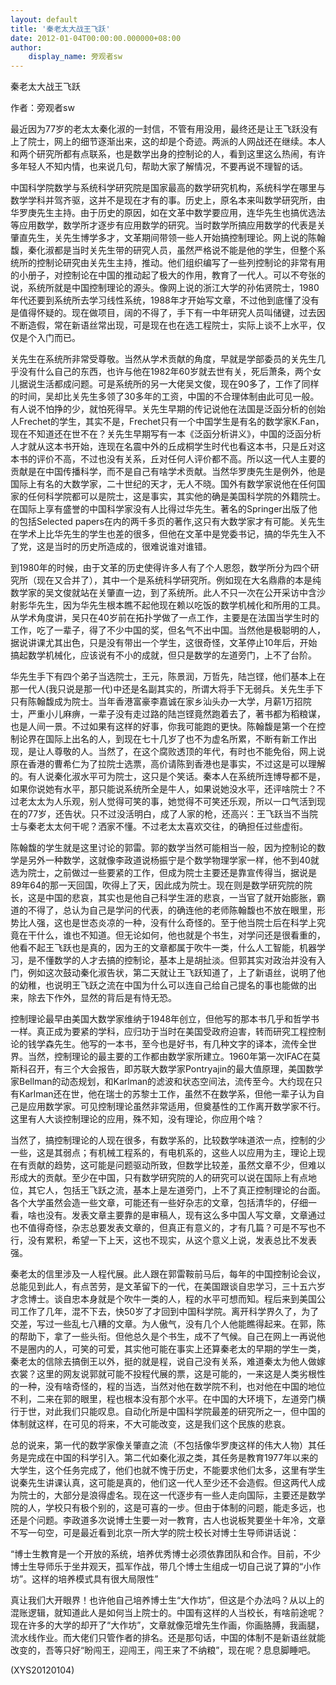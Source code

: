 ```yaml
---
layout: default
title: '秦老太大战王飞跃'
date: 2012-01-04T00:00:00.000000+08:00
author:
    display_name: 旁观者sw
---
```


秦老太大战王飞跃

作者：旁观者sw

最近因为77岁的老太太秦化淑的一封信，不管有用没用，最终还是让王飞跃没有上了院士，网上的细节逐渐出来，这的却是个奇迹。两派的人网战还在继续。本人和两个研究所都有点联系，也是数学出身的控制论的人，看到这里这么热闹，有许多年轻人不知内情，也来说几句，帮助大家了解情况，不要再说不理智的话。

中国科学院数学与系统科学研究院是国家最高的数学研究机构，系统科学在哪里与数学学科并驾齐驱，这并不是现在才有的事。历史上，原名本来叫数学研究所，由华罗庚先生主持。由于历史的原因，如在文革中数学要应用，连华先生也搞优选法等应用数学，数学所才逐步有应用数学的研究。当时数学所搞应用数学的代表是关肇直先生，关先生博学多才，文革期间带领一些人开始搞控制理论。网上说的陈翰馥，秦化淑都是当时关先生带的研究人员，虽然严格说不能是他的学生，但整个系统所的控制论研究由关先生主持，推动。他们组织编写了一些列控制论的非常有用的小册子，对控制论在中国的推动起了极大的作用，教育了一代人。可以不夸张的说，系统所就是中国控制理论的源头。像网上说的浙江大学的孙佑贤院士，1980年代还要到系统所去学习线性系统，1988年才开始写文章，不过他到底懂了没有是值得怀疑的。现在做项目，阔的不得了，手下有一中年研究人员叫储键，过去因不断造假，常在新语丝常出现，可是现在也在选工程院士，实际上谈不上水平，仅仅是个入门而已。

关先生在系统所非常受尊敬。当然从学术贡献的角度，早就是学部委员的关先生几乎没有什么自己的东西，也许与他在1982年60岁就去世有关，死后萧条，两个女儿据说生活都成问题。可是系统所的另一大佬吴文俊，现在90多了，工作了同样的时间，吴却比关先生多领了30多年的工资，中国的不合理体制由此可见一般。有人说不怕挣的少，就怕死得早。关先生早期的传记说他在法国是泛函分析的创始人Frechet的学生，其实不是，Frechet只有一个中国学生是有名的数学家K.Fan，现在不知道还在世不在？关先生早期写有一本《泛函分析讲义》，中国的泛函分析人才就从这本书开始，连现在名震中外的丘成桐学生时代也看这本书，只是丘对这本书的评价不高，不过也没有关系，丘对任何人评价都不高。所以这一代人主要的贡献是在中国传播科学，而不是自己有啥学术贡献。当然华罗庚先生是例外，他是国际上有名的大数学家，二十世纪的天才，无人不晓。国外有数学家说他在任何国家的任何科学院都可以是院士，这是事实，其实他的确是美国科学院的外籍院士。在国际上享有盛誉的中国科学家没有人比得过华先生。著名的Springer出版了他的包括Selected papers在内的两千多页的著作,这只有大数学家才有可能。关先生在学术上比华先生的学生也差的很多，但他在文革中是党委书记，搞的华先生入不了党，这是当时的历史所造成的，很难说谁对谁错。

到1980年的时候，由于文革的历史使得许多人有了个人恩怨，数学所分为四个研究所（现在又合并了），其中一个是系统科学研究所。例如现在大名鼎鼎的本是纯数学家的吴文俊就站在关肇直一边，到了系统所。此人不只一次在公开采访中含沙射影华先生，因为华先生根本瞧不起他现在赖以吃饭的数学机械化和所用的工具。从学术角度讲，吴只在40岁前在拓扑学做了一点工作，主要是在法国当学生时的工作，吃了一辈子，得了不少中国的奖，但名气不出中国。当然他是极聪明的人，据说讲课尤其出色，只是没有带出一个学生，这很奇怪，文革停止10年后，开始搞起数学机械化，应该说有不小的成就，但只是数学的左道旁门，上不了台阶。

华先生手下有四个弟子当选院士，王元，陈景润，万哲先，陆岂铿，他们基本上在那一代人(我只说是那一代)中还是名副其实的，所谓大将手下无弱兵。关先生手下只有陈翰馥成为院士。当年香港富豪李嘉诚在家乡汕头办一大学，月薪1万招院士，严重小儿麻痹，一辈子没有走过路的陆岂铿竟然跑着去了，著书都为稻粮谋，也是人间一景。不过如果有这样的好事，你我可能跑的更快。陈翰馥是第一个在控制论界在国际上出名的人，到现在七十几岁了也不为虚名所累，不断有新工作出现，是让人尊敬的人。当然了，在这个腐败透顶的年代，有时也不能免俗，网上说原在香港的曹希仁为了拉院士选票，高价请陈到香港也是事实，不过这是可以理解的。有人说秦化淑水平可为院士，这只是个笑话。秦本人在系统所连博导都不是，如果你说她有水平，那只能说系统所全是牛人，如果说她没水平，还评啥院士？不过老太太为人乐观，别人觉得可笑的事，她觉得不可笑还乐观，所以一口气活到现在的77岁，还告状。只不过没活明白，成了人家的枪，还高兴：王飞跃当不当院士与秦老太太何干呢？洒家不懂。不过老太太喜欢交往，的确担任过些虚衔。

陈翰馥的学生就是这里讨论的郭雷。郭的数学当然可能相当一般，因为控制论的数学是另外一种数学，这就像李政道说杨振宁是个数学物理学家一样，他不到40就选为院士，之前做过一些要紧的工作，但成为院士主要还是靠宣传得当，据说是89年64的那一天回国，吹得上了天，因此成为院士。现在则是数学研究院的院长，这是中国的悲哀，其实也是他自己科学生涯的悲哀，一当官了就开始膨胀，霸道的不得了，总认为自己是学问的代表，的确连他的老师陈翰馥也不放在眼里，形势比人强，这也是世态炎凉的一种，没有什么奇怪的。至于他当院士后在科学上究竟在干什么，谁也不知道。但无论如何，他也就是个书生，对学问还是很看重的，他看不起王飞跃也是真的，因为王的文章都属于吹牛一类，什么人工智能，机器学习，是不懂数学的人才去搞的控制论，基本上是胡扯淡。但郭其实对政治并没有入门，例如这次鼓动秦化淑告状，第二天就让王飞跃知道了，上了新语丝，说明了他的幼稚，也说明王飞跃之流在中国为什么可以连自己给自己提名的事也能做的出来，除去下作外，显然的背后是有恃无恐。

控制理论最早由美国大数学家维纳于1948年创立，但他写的那本书几乎和哲学书一样。真正成为要紧的学科，应归功于当时在美国受政府迫害，转而研究工程控制论的钱学森先生。他写的一本书，至今也是好书，有几种文字的译本，流传全世界。当然，控制理论的最主要的工作都由数学家所建立。1960年第一次IFAC在莫斯科召开，有三个大会报告，即苏联大数学家Pontryajin的最大值原理，美国数学家Bellman的动态规划，和Karlman的滤波和状态空间法，流传至今。大约现在只有Karlman还在世，他在瑞士的苏黎士工作，虽然不在数学系，但他一辈子认为自己是应用数学家。可见控制理论虽然非常适用，但奠基性的工作离开数学家不行。这里有人大谈控制理论的应用，殊不知，没有理论，你应用个啥？

当然了，搞控制理论的人现在很多，有数学系的，比较数学味道浓一点，控制的少一些，这是其弱点；有机械工程系的，有电机系的，这些人以应用为主，理论上现在有贡献的趋势，这可能是问题驱动所致，但数学比较差，虽然文章不少，但难以形成大的贡献。至少在中国，只有数学研究院的人的研究可以说在国际上有点地位，其它人，包括王飞跃之流，基本上是左道旁门，上不了真正控制理论的台面。各个大学虽然会造一些文章，可能还有一些好杂志的文章，包括清华的，仔细一看，啥也没有。发表文章主要靠的是审稿人，现有这么多中国人写文章，文章通过也不值得奇怪，杂志总要发表文章的，但真正有意义的，才有几篇？可是不写也不行，没有累积，希望一下上天，这也不现实，从这个意义上说，发表总比不发表强。

秦老太的信里涉及一人程代展。此人跟在郭雷鞍前马后，每年的中国控制论会议，总能见到此人，有点苦劳，是文革留下的一代，在美国跟谈自忠学习，三十五六岁才念博士。谈自忠本身就是个吹牛一类的人，程的水平可想而知。程后来到美国公司工作了几年，混不下去，快50岁了才回到中国科学院。离开科学界久了，为了交差，写过一些乱七八糟的文章。为人傲气，没有几个人他能瞧得起来。在郭，陈的帮助下，拿了一些头衔。但他总久是个书生，成不了气候。自己在网上一再说他不是圈内的人，可笑的可爱，其实他可能在事实上还算秦老太的早期的学生一类，秦老太的信除去搞倒王以外，挺的就是程，说自己没有关系，难道秦太为他人做嫁衣裳？这里的网友说郭就可能不投程代展的票，这是可能的，一来这是人类劣根性的一种，没有啥奇怪的，程的当选，当然对他在数学院不利，也对他在中国的地位不利，二来在郭的眼里，程也根本没有那个水平。在中国的大环境下，左道旁门横行于世，对此我们只能叹息。自动化所是中国科学院最差的研究所之一，但中国的体制就这样，在可见的将来，不大可能改变，这是我们这个民族的悲哀。

总的说来，第一代的数学家像关肇直之流（不包括像华罗庚这样的伟大人物）其任务是完成在中国的科学引入。第二代如秦化淑之类，其任务是教育1977年以来的大学生，这个任务完成了，他们也就不愧于历史，不能要求他们太多，这里有学生说秦先生讲课认真，这可能是真的，他们这一代人至少还不会造假。但这两代人成为院士的，大部分是浪得虚名。现在这一代逐步有一些人走向国际，主要还是数学院的人，学校只有极个别的，这是可喜的一步。但由于体制的问题，能走多远，也还是个问题。李政道多次说博士生要一对一教育，古人也说板凳要坐十年冷，文章不写一句空，可是最近看到北京一所大学的院士校长对博士生导师讲话说：

“博士生教育是一个开放的系统，培养优秀博士必须依靠团队和合作。目前，不少博士生导师乐于坐井观天，孤军作战，带几个博士生组成一切自己说了算的“小作坊”。这样的培养模式具有很大局限性”

真让我们大开眼界！也许他自己培养博士生“大作坊”，但这是个办法吗？从以上的混账逻辑，就知道此人是如何当上院士的。中国有这样的人当校长，有啥前途呢？现在许多的大学的却开了“大作坊”，文章就像范增先生作画，你画胳膊，我画腿，流水线作业。而大佬们只管作者的排名。还是那句话，中国的体制不是新语丝就能改变的，吾等只好“盼闯王，迎闯王，闯王来了不纳粮”，现在呢？息息脚睡吧。

(XYS20120104)

